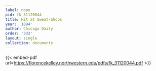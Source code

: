 ```yaml
---
label: nope
pid: fk_31120044
title: Hit at Sweat-Shops
year: '1894'
author: Chicago Daily
order: '333'
layout: single
collection: documents
---
```



{{< embed-pdf url=https://florencekelley.northwestern.edu/pdfs/fk_31120044.pdf >}}
